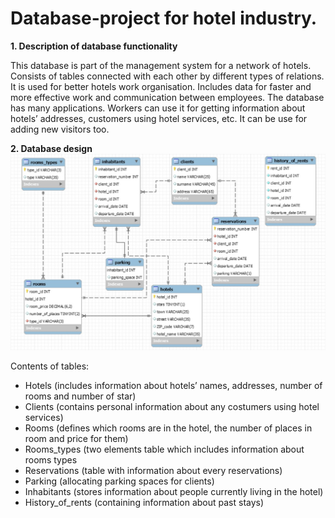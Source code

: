 # Database-project for hotel industry.

**1.	Description of database functionality**

This database is part of the management system for a network of hotels. Consists of tables connected with each other by different 
types of relations. It is used for better hotels work organisation. Includes data for faster and more effective work and communication 
between employees. The database has many applications. Workers can use it for getting information about hotels’ addresses, 
customers using hotel services, etc. It can be use for adding new visitors too.

**2.	Database design**
![alt text]( https://github.com/sliwkam/Database-project/blob/master/ERP.jpg)

Contents of tables:
-	Hotels (includes information about hotels’ names, addresses, number of rooms and number of star) 
-	Clients (contains personal information about any costumers using hotel services) 
-	Rooms (defines which rooms are in the hotel, the number of places in room and price for them) 
-	Rooms_types (two elements table which includes information about rooms types
-	Reservations (table with information about every reservations) 
-	Parking (allocating parking spaces for clients) 
-	Inhabitants (stores information about people currently living in the hotel)
-	History_of_rents (containing information about past stays)
